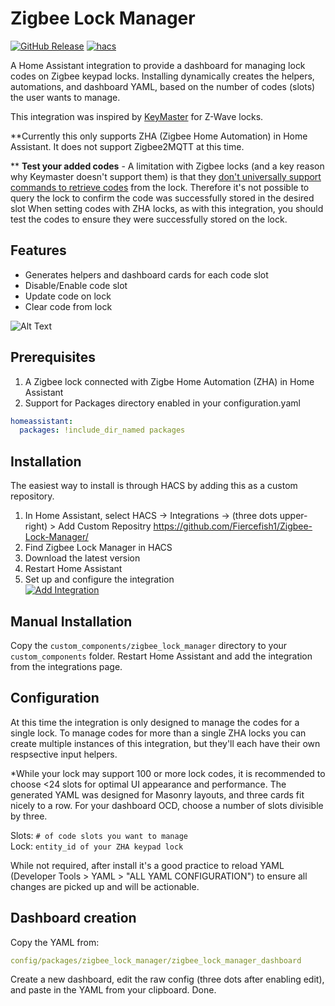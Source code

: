 # Zigbee Lock Manager
[![GitHub Release][releases-shield]][releases]
[![hacs][hacsbadge]][hacs]

A Home Assistant integration to provide a dashboard for managing lock codes on Zigbee keypad locks.  Installing dynamically creates the helpers, automations, and dashboard YAML, based on the number of codes (slots) the user wants to manage.  

This integration was inspired by [KeyMaster](https://github.com/FutureTense/keymaster) for Z-Wave locks.  

**Currently this only supports ZHA (Zigbee Home Automation) in Home Assistant.  It does not support Zigbee2MQTT at this time. <br>

** **Test your added codes** - A limitation with Zigbee locks (and a key reason why Keymaster doesn't support them) is that they [don't universally support commands to retrieve codes](https://community.home-assistant.io/t/zha-yale-yrd210-getting-unsup-cluster-command-when-calling-get-pin-code/498428) from the lock. Therefore it's not possible to query the lock to confirm the code was successfully stored in the desired slot  When setting codes with ZHA locks, as with this integration, you should test the codes to ensure they were successfully stored on the lock. 

## Features
* Generates helpers and dashboard cards for each code slot
* Disable/Enable code slot
* Update code on lock
* Clear code from lock

![Alt Text](ZLM_UI.jpg)

## Prerequisites
1. A Zigbee lock connected with Zigbe Home Automation (ZHA) in Home Assistant
2. Support for Packages directory enabled in your configuration.yaml
```YAML
homeassistant:
  packages: !include_dir_named packages
```

## Installation

The easiest way to install is through HACS by adding this as a custom repository.<br>

1. In Home Assistant, select HACS -> Integrations -> (three dots upper-right) > Add Custom Repositry https://github.com/Fiercefish1/Zigbee-Lock-Manager/
2. Find Zigbee Lock Manager in HACS
3. Download the latest version
4. Restart Home Assistant
5. Set up and configure the integration <br>
[![Add Integration](https://my.home-assistant.io/badges/config_flow_start.svg)](https://my.home-assistant.io/redirect/config_flow_start/?domain=zigbee_lock_manager)


## Manual Installation

Copy the `custom_components/zigbee_lock_manager` directory to your `custom_components` folder. Restart Home Assistant and add the integration from the integrations page.

## Configuration

At this time the integration is only designed to manage the codes for a single lock.  To manage codes for more than a single ZHA locks you can create multiple instances of this integration, but they'll each have their own respsective input helpers. 

*While your lock may support 100 or more lock codes, it is recommended to choose <24 slots for optimal UI appearance and performance. The generated YAML was designed for Masonry layouts, and three cards fit nicely to a row.  For your dashboard OCD, choose a number of slots divisible by three. 

Slots: `# of code slots you want to manage` <br>
Lock: `entity_id of your ZHA keypad lock`

While not required, after install it's a good practice to reload YAML (Developer Tools > YAML > "ALL YAML CONFIGURATION") to ensure all changes are picked up and will be actionable. 

## Dashboard creation
Copy the YAML from: <br>
```YAML
config/packages/zigbee_lock_manager/zigbee_lock_manager_dashboard
```
Create a new dashboard, edit the raw config (three dots after enabling edit), and paste in the YAML from your clipboard.
Done.


[hacs]: https://hacs.xyz
[hacsbadge]: https://img.shields.io/badge/HACS-Default-41BDF5.svg?style=for-the-badge
[releases-shield]: https://img.shields.io/github/v/release/Fiercefish1/zigbee-lock-manager.svg?style=for-the-badge
[releases]: https://github.com/Fiercefish1/Zigbee-Lock-Manager/releases
